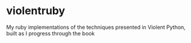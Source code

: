 violentruby
===========

My ruby implementations of the techniques presented in Violent Python, built as I progress through the book

